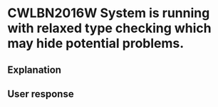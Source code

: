 # CWLBN2016W System is running with relaxed type checking which may hide potential problems.

## Explanation

## User response